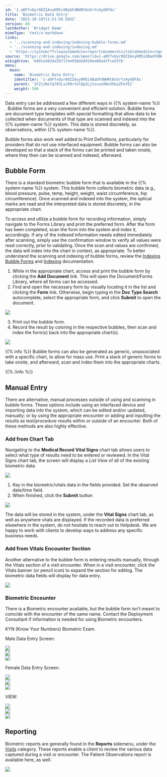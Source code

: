 ```yaml
---
id: '1-aDFfvOyr0OZIAvyKM5iXBaUFdNHRt6n5rYz4yXDFAs'
title: 'Biometric Data Entry'
date: '2022-10-19T11:51:58.503Z'
version: 68
lastAuthor: 'Bridget Hamm'
mimeType: 'text/x-markdown'
links:
  - '../scanning-and-indexing/indexing-bubble-forms.md'
  - '../scanning-and-indexing/indexing.md'
  - 'https://system/?f=layout&module=reports&name=Visits&tabmodule=reports&t=Visits&tabmodule=reports&tabselect=Visits'
source: 'https://drive.google.com/open?id=1-aDFfvOyr0OZIAvyKM5iXBaUFdNHRt6n5rYz4yXDFAs'
wikigdrive: 'b491a582da59717ee958da4919ee86a43fce25fb'
menu:
  main:
    name: 'Biometric Data Entry'
    identifier: '1-aDFfvOyr0OZIAvyKM5iXBaUFdNHRt6n5rYz4yXDFAs'
    parent: '1F21zNiYq703LscR9rtGl8pZLjtxvozONvXhkaZFefEI'
    weight: 590
---
```

Data entry can be addressed a few different ways in {{% system-name %}} . Bubble forms are a very convenient and efficient solution. Bubble forms are document type templates with special formatting that allow data to be collected when documents of that type are scanned and indexed into the {{% system-name %}} system. This data is stored discretely, as observations, within {{% system-name %}}.

Bubble forms also work well added to Print Definitions, particularly for providers that do not use interfaced equipment. Bubble forms can also be developed so that a stack of the forms can be printed and taken onsite, where they then can be scanned and indexed, afterward.
  
## Bubble Form  
  
There is a standard biometric bubble form that is available in the {{% system-name %}} system. This bubble form collects biometric data (e.g., blood pressure, pulse, temp, height, weight, waist circumference, hip circumference). Once scanned and indexed into the system, the optical marks are read and the interpreted data is stored discretely, in the appropriate chart.

To access and utilize a bubble form for recording information, simply navigate to the Forms Library and print the preferred form. After the form has been completed, scan the form into the system and index it, accordingly. If any of the indexed information needs edited immediately after scanning, simply use the confirmation window to verify all values were read correctly, prior to validating. Once the scan and values are confirmed, the data will index into the chart in context, as appropriate. To better understand the scanning and indexing of bubble forms, review the [Indexing Bubble Forms](../scanning-and-indexing/indexing-bubble-forms.md) and [Indexing](../scanning-and-indexing/indexing.md) documentation.
1. While in the appropriate chart, access and print the bubble form by clicking the <strong>Add Document</strong> link. This will open the Document/Forms Library, where all forms can be accessed.
2. Find and open the necessary form by visually locating it in the list and clicking the <strong>Form</strong> link. Otherwise, begin typing in the <strong>Doc Type Search</strong> autocomplete, select the appropriate form, and click <strong>Submit</strong> to open the document.
  
![](../biometric-data-entry.assets/38e3d19e4652949cb7cd306926d7f679.png)  

3. Print out the bubble form.
4. Record the result by coloring in the respective bubbles, then scan and index the form(s) back into the appropriate chart(s).
  
![](../biometric-data-entry.assets/1d2ceb318428a5289677f1d3195cd158.png)  


{{% info %}}
Bubble forms can also be generated as generic, unassociated with a specific chart, to allow for mass use. Print a stack of generic forms to take onsite, and afterward, scan and index them into the appropriate charts.

{{% /info %}}
  
## Manual Entry  

There are alternative, manual processes outside of using and scanning in bubble forms. These options include using an interfaced device and importing data into the system, which can be edited and/or updated, manually; or by using the appropriate encounter or adding and inputting the results as test/procedure results within or outside of an encounter. Both of these methods are also highly effective.
  
### Add from Chart Tab  

Navigating to the **Medical Record** **Vital Signs** chart tab allows users to select what type of results need to be entered or reviewed. In the Vital Signs chart tab, the screen will display a *List View* of all of the existing biometric data.
  
![](../biometric-data-entry.assets/25c68dbb24f36b7a62e522b7c09187e1.png)  

1. Key in the biometric/vitals data in the fields provided. Set the observed date/time field.
2. When finished, click the <strong>Submit</strong> button
  
![](../biometric-data-entry.assets/6d7b39af8bd3de3d5225b5dae19f56dd.png)  

The data will be stored in the system, under the **Vital Signs** chart tab, as well as anywhere vitals are displayed. If the recorded data is preferred elsewhere in the system, do not hesitate to reach out to Helpdesk. We are happy to work with clients to develop ways to address any specific business needs.
  
### Add from Vitals Encounter Section  

Another alternative to the bubble form is entering results manually, through the Vitals section of a visit encounter. When in a visit encounter, click the Vitals banner (or pencil icon) to expand the section for editing. The biometric data fields will display for data entry.
  
![](../biometric-data-entry.assets/21770dcdd4e8047b83928a9b125ed10a.png)  

  
### Biometric Encounter  

There is a Biometric encounter available, but the bubble form isn't meant to coincide with the encounter of the same name. Contact the Deployment Consultant if information is needed for using Biometric encounters.

KYN (Know Your Numbers) Biometric Exam.

Male Data Entry Screen:
  
![](../biometric-data-entry.assets/0df8b5c1866a3fb6871129306746c12c.png)  
![](../biometric-data-entry.assets/0dad7b2afa124fce940a7b96d2ab8c22.png)  
![](../biometric-data-entry.assets/2db7fbe59d9ce2a248bcf8391a7bd487.png)  

Female Data Entry Screen:
  
![](../biometric-data-entry.assets/82c7ad689f571e901573b1ead8a1bd82.png)  
![](../biometric-data-entry.assets/843aee40ab574afa8c73f98f00d3aef1.png)  
![](../biometric-data-entry.assets/e45c8f03caff377d06e8021c77eaa94e.png)  


VIEW:
  
![](../biometric-data-entry.assets/830b4c183a8f08258e0e32149791c363.png)  
![](../biometric-data-entry.assets/029b84d2290ec01bfbe07681253012ae.png)  
![](../biometric-data-entry.assets/c33897b217960e9c58e25d9c08271748.png)  


  
## Reporting  

Biometric reports are generally found in the **Reports** sidemenu, under the [Visits](https://system/?f=layout&module=reports&name=Visits&tabmodule=reports&t=Visits&tabmodule=reports&tabselect=Visits) category. These reports enable a client to review the various data captured during a visit or encounter. The Patient Observations report is available here, as well.
  
![](../biometric-data-entry.assets/82b217840309964f1db169d4f763ef78.png)  



